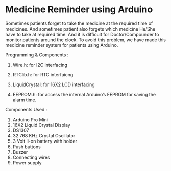 # Medicine Reminder using Arduino
Sometimes patients forget to take the medicine at the required time of medicines. And sometimes patient also forgets which medicine He/She have
to take at required time. And it is difficult for Doctor/Compounder to monitor patients around the clock. To avoid this problem, we have made 
this medicine reminder system for patients using Arduino.

Programming & Components :
1. Wire.h:  for I2C interfacing

2. RTClib.h: for RTC interfaicng

3. LiquidCrystal: for 16X2 LCD interfacing

4. EEPROM.h: for access the internal Arduino’s EEPROM for saving the alarm time.

Components Used :

1. Arduino Pro Mini
2. 16X2 Liquid Crystal Display
3. DS1307
4. 32.768 KHz Crystal Oscillator
5. 3 Volt li-on battery with holder
6. Push buttons
7. Buzzer
8. Connecting wires
9. Power supply

